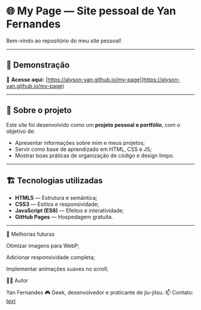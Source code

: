 # 🌐 My Page — Site pessoal de Yan Fernandes

Bem-vindo ao repositório do meu site pessoal!

---
## 🚀 Demonstração

🔗 **Acesse aqui:** [https://alyson-yan.github.io/my-page](https://alyson-yan.github.io/my-page)


---

## 🧠 Sobre o projeto

Este site foi desenvolvido como um **projeto pessoal e portfólio**, com o objetivo de:
- Apresentar informações sobre mim e meus projetos;
- Servir como base de aprendizado em HTML, CSS e JS;
- Mostrar boas práticas de organização de código e design limpo.

---
## 🏗️ Tecnologias utilizadas

- **HTML5** — Estrutura e semântica;
- **CSS3** — Estilos e responsividade;
- **JavaScript (ES6)** — Efeitos e interatividade;
- **GitHub Pages** — Hospedagem gratuita.

---


🧩 Melhorias futuras

 Otimizar imagens para WebP;

 Adicionar responsividade completa;

 Implementar animações suaves no scroll;

🧑‍💻 Autor

Yan Fernandes
🎮 Geek, desenvolvedor e praticante de jiu-jitsu.
📫 Contato: [text](https://www.linkedin.com/in/alyson-yan-sampaio-fernandes-92b78235b)
